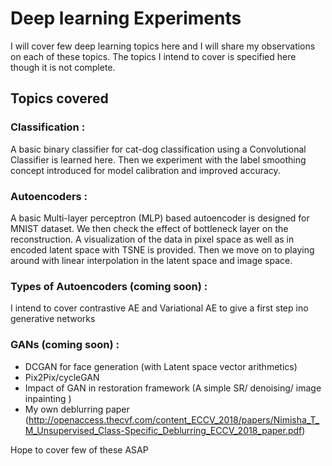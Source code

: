 # Deep learning Experiments
I will cover few deep learning topics here and I will share my observations on each of these topics. The topics I intend to cover is specified here though it is not complete. 

## Topics covered
  ### Classification : 
  A basic binary classifier for cat-dog classification using a Convolutional Classifier is learned here. Then we experiment with the label smoothing concept introduced for model calibration and improved accuracy.  
  
  ### Autoencoders :
  A basic Multi-layer perceptron (MLP) based autoencoder is designed for MNIST dataset. We then check the effect of bottleneck layer on the reconstruction. A visualization of the data in pixel space as well as in encoded latent space with TSNE is provided. Then we move on to playing around with linear interpolation in the latent space and image space.
  
 ### Types of Autoencoders (coming soon) : 
I intend to cover contrastive AE and Variational AE to give a first step ino generative networks
 
 ### GANs (coming soon) : 
 * DCGAN for face generation (with  Latent space vector arithmetics)
 * Pix2Pix/cycleGAN
 * Impact of GAN in restoration framework (A simple SR/ denoising/ image inpainting )
 * My own deblurring paper (http://openaccess.thecvf.com/content_ECCV_2018/papers/Nimisha_T_M_Unsupervised_Class-Specific_Deblurring_ECCV_2018_paper.pdf)
 
 Hope to cover few of these ASAP    
   


 
     
